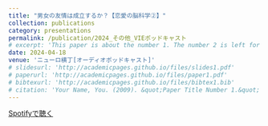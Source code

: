 ```yaml
---
title: "男女の友情は成立するか？【恋愛の脳科学②】"
collection: publications
category: presentations
permalink: /publication/2024_その他_VIEポッドキャスト
# excerpt: 'This paper is about the number 1. The number 2 is left for future work.'
date: 2024-04-18
venue: 'ニューロ横丁[オーディオポッドキャスト]'
# slidesurl: 'http://academicpages.github.io/files/slides1.pdf'
# paperurl: 'http://academicpages.github.io/files/paper1.pdf'
# bibtexurl: 'http://academicpages.github.io/files/bibtex1.bib'
# citation: 'Your Name, You. (2009). &quot;Paper Title Number 1.&quot; <i>Journal 1</i>. 1(1).'
---
```

[Spotifyで聴く](https://open.spotify.com/episode/7zJK2HtI3AAuxcC4JQLGMp)

<!--
The contents above will be part of a list of publications, if the user clicks the link for the publication than the contents of section will be rendered as a full page, allowing you to provide more information about the paper for the reader. When publications are displayed as a single page, the contents of the above "citation" field will automatically be included below this section in a smaller font.
-->
